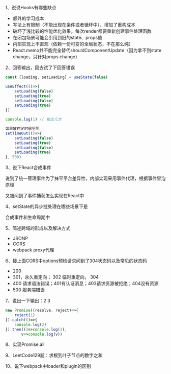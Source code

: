 1、说说Hooks有哪些缺点

- 额外的学习成本
- 写法上有限制（不能出现在条件或者循环中），增加了重构成本
- 破坏了浅比较的性能优化效果。每次render都要重新创建事件处理函数
- 在闭包场景可能会引用到旧的state、props值
- 内部实现上不直观（依赖一份可变的全局状态，不在那么纯）
- React.memo并不能完全替代shouldComponentUpdate（因为拿不到state change，只针对props change）

2、回答输出，回去试了下回答错误

```js
const [loading, setLoading] = useState(false)

useEffect(()=>{
    setLoading(false)
    setLoading(true)
    setLoading(false)
    setLoading(true)
})

console.log(1) // 输出几次

如果放在定时器里呢
setTimeOut(()=>{
    setLoading(false)
    setLoading(true)
    setLoading(false)
    setLoading(true)
}, 500)
```

3、说下React合成事件

说到了统一管理事件为了抹平平台差异性，内部实现采用事件代理，根据事件冒泡原理

又被问到了事件捕获怎么实现在React中

4、setState的异步批处理在哪些场景下是

合成事件和生命周期中

5、简述跨域的形成以及解决方式

- JSONP
- CORS
- webpack proxy代理

6、接上面CORS中options预检请求问到了304状态码以及常见的状态码

- 200
- 301，永久重定向； 302 临时重定向， 304
- 400 请求语法错误；401有认证消息；403请求资源被拒绝；404没有资源
- 500 服务端错误

7、说出一下输出：2 3

```js
new Promise((resolve, reject)=>{
    reject(1)
}).catch(()=>{
    console.log(2)
}).then(()=>console.log(3),
       v=>console.log(v))
```

8、实现Promise.all

9、LeetCode129题：求根到叶子节点的数字之和

10、说下webpack中loader和plugin的区别